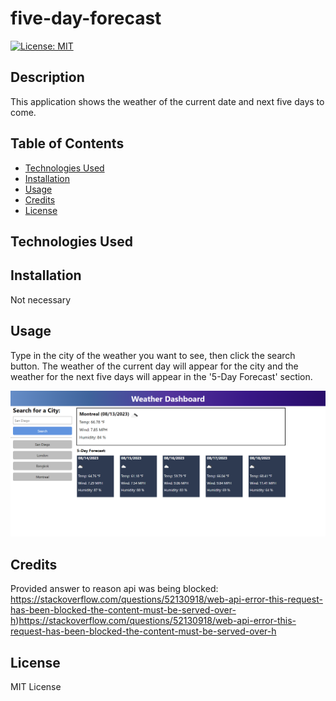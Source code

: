 # five-day-forecast

[![License: MIT](https://img.shields.io/badge/License-MIT-yellow.svg)](https://opensource.org/licenses/MIT)

## Description

This application shows the weather of the current date and next five days to come.

## Table of Contents

- [Technologies Used](#technologies-used)
- [Installation](#installation)
- [Usage](#usage)
- [Credits](#credits)
- [License](#license)

## Technologies Used

## Installation

Not necessary

## Usage

Type in the city of the weather you want to see, then click the search button. The weather of the current day will appear for the city and the weather for the next five days will appear in the '5-Day Forecast' section.

![Image of weather dashboard](weatherDashboard.png)


## Credits

Provided answer to reason api was being blocked:
https://stackoverflow.com/questions/52130918/web-api-error-this-request-has-been-blocked-the-content-must-be-served-over-h)https://stackoverflow.com/questions/52130918/web-api-error-this-request-has-been-blocked-the-content-must-be-served-over-h

## License

MIT License
